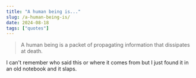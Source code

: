 ```yaml
---
title: "A human being is..."
slug: /a-human-being-is/
date: 2024-08-18
tags: ["quotes"]
---
```


> A human being is a packet of propagating information that dissipates at death.

I can't remember who said this or where it comes from but I just found it in an
old notebook and it slaps.
